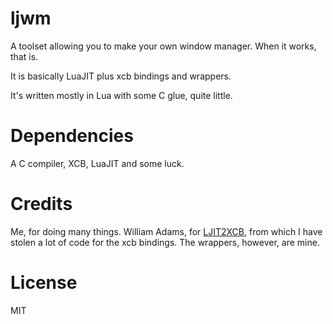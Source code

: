 # ljwm

A toolset allowing you to make your own window manager. When it works, that is.

It is basically LuaJIT plus xcb bindings and wrappers.

It's written mostly in Lua with some C glue, quite little.

# Dependencies
A C compiler, XCB, LuaJIT and some luck.

# Credits
Me, for doing many things.
William Adams, for [LJIT2XCB](https://github.com/Wiladams/LJIT2XCB), from which I have stolen a lot of code for the xcb bindings.
The wrappers, however, are mine.

# License
MIT
